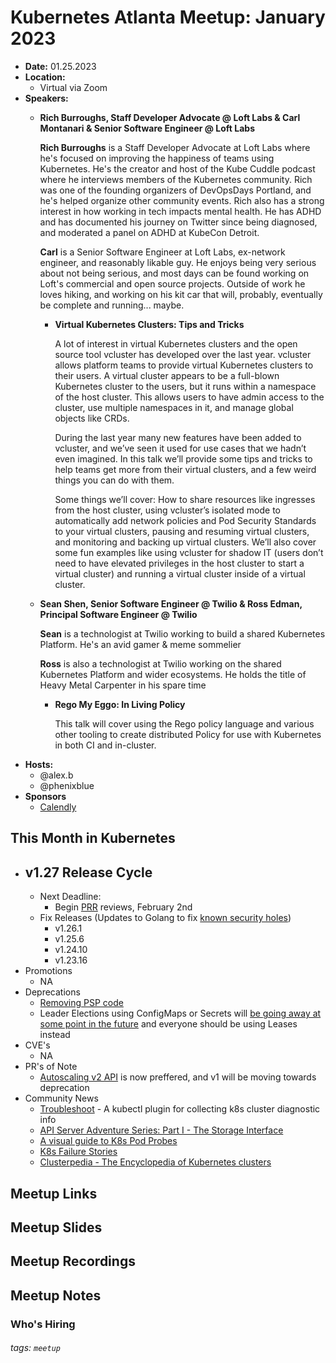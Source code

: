 # Kubernetes Atlanta Meetup: January 2023<!--Month Year-->

- **Date:** 01.25.2023<!--date as MM.DD.YYYY-->
- **Location:**
    - Virtual via Zoom
- **Speakers:**
    - **Rich Burroughs, Staff Developer Advocate @ Loft Labs & Carl Montanari & Senior Software Engineer @ Loft Labs** <!--presenter name @ company-->
    
        **Rich Burroughs** is a Staff Developer Advocate at Loft Labs where he's focused on improving the happiness of teams using Kubernetes. He's the creator and host of the Kube Cuddle podcast where he interviews members of the Kubernetes community. Rich was one of the founding organizers of DevOpsDays Portland, and he's helped organize other community events. Rich also has a strong interest in how working in tech impacts mental health. He has ADHD and has documented his journey on Twitter since being diagnosed, and moderated a panel on ADHD at KubeCon Detroit.

        **Carl** is a Senior Software Engineer at Loft Labs, ex-network engineer, and reasonably likable guy. He enjoys being very serious about not being serious, and most days can be found working on Loft's commercial and open source projects. Outside of work he loves hiking, and working on his kit car that will, probably, eventually be complete and running... maybe.
        
        - **Virtual Kubernetes Clusters: Tips and Tricks**<!--presentation title-->

            A lot of interest in virtual Kubernetes clusters and the open source tool vcluster has developed over the last year. vcluster allows platform teams to provide virtual Kubernetes clusters to their users. A virtual cluster appears to be a full-blown Kubernetes cluster to the users, but it runs within a namespace of the host cluster. This allows users to have admin access to the cluster, use multiple namespaces in it, and manage global objects like CRDs.

            During the last year many new features have been added to vcluster, and we’ve seen it used for use cases that we hadn’t even imagined. In this talk we’ll provide some tips and tricks to help teams get more from their virtual clusters, and a few weird things you can do with them.
            
            Some things we’ll cover: How to share resources like ingresses from the host cluster, using vcluster’s isolated mode to automatically add network policies and Pod Security Standards to your virtual clusters, pausing and resuming virtual clusters, and monitoring and backing up virtual clusters. We’ll also cover some fun examples like using vcluster for shadow IT (users don’t need to have elevated privileges in the host cluster to start a virtual cluster) and running a virtual cluster inside of a virtual cluster.
    - **Sean Shen, Senior Software Engineer @ Twilio & Ross Edman, Principal Software Engineer @ Twilio** <!--presenter name @ company-->
    
        **Sean** is a technologist at Twilio working to build a shared Kubernetes Platform. He's an avid gamer & meme sommelier

        **Ross** is also a technologist at Twilio working on the shared Kubernetes Platform and wider ecosystems. He holds the title of Heavy Metal Carpenter in his spare time
        
        - **Rego My Eggo: In Living Policy**<!--presentation title-->

            This talk will cover using the Rego policy language and various other tooling to create distributed Policy for use with Kubernetes in both CI and in-cluster.
- **Hosts:**
    - @alex.b
    - @phenixblue 
- **Sponsors**
    - [Calendly](https://calendly.com)

## This Month in Kubernetes

- v1.27 Release Cycle <!-- Link to latest release for the current K8s release cycle -->
    - 
    - Next Deadline: <!-- Date and general description for the next release cycle deadline -->
        - Begin [PRR](https://github.com/kubernetes/enhancements/tree/master/keps/sig-architecture/1194-prod-readiness) reviews, February 2nd
    - Fix Releases (Updates to Golang to fix [known security holes](https://github.com/advisories/GHSA-xrjj-mj9h-534m))<!-- List of latest fix releases for supported/maintained Kubernetes version -->
        - v1.26.1
        - v1.25.6
        - v1.24.10
        - v1.23.16
- Promotions <!-- List of any interesting feature/API promotions -->
    - NA
- Deprecations <!-- List of any interesting feature/API deprecations -->
    - [Removing PSP code](https://github.com/kubernetes/kubernetes/pull/113467)
    - Leader Elections using ConfigMaps or Secrets will [be going away at some point in the future](https://github.com/kubernetes/kubernetes/pull/114055) and everyone should be using Leases instead
- CVE's <!-- List of any Kubernetes related CVE's -->
    - NA
- PR's of Note <!-- List of any interesting PR's to the Kubernetes project (use lwkd.io) -->
    - [Autoscaling v2 API](https://github.com/kubernetes/kubernetes/pull/114358) is now preffered, and v1 will be moving towards deprecation
- Community News <!-- List of any interesting news from the Kubernetes community/ecosystem -->
    - [Troubleshoot](https://troubleshoot.sh/) - A kubectl plugin for collecting k8s cluster diagnostic info
    - [API Server Adventure Series: Part I - The Storage Interface](https://danielmangum.com/posts/k8s-asa-the-storage-interface/)
    - [A visual guide to K8s Pod Probes](https://speakerdeck.com/thockin/kubernetes-pod-probes)
    - [K8s Failure Stories](https://k8s.af)
    - [Clusterpedia - The Encyclopedia of Kubernetes clusters](https://github.com/clusterpedia-io/clusterpedia)

## Meetup Links

## Meetup Slides

## Meetup Recordings

## Meetup Notes

### Who's Hiring 

<!--Company Name: Positions hiring for (link to hiring page), Contact Name/email/etc-->

###### tags: `meetup` <!--Add additional tags for `year`, `month` and anything else pertinent-->